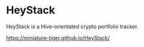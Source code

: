 # HeyStack
HeyStack is a Hive-orientated crypto portfolio tracker.

https://miniature-tiger.github.io/HeyStack/
